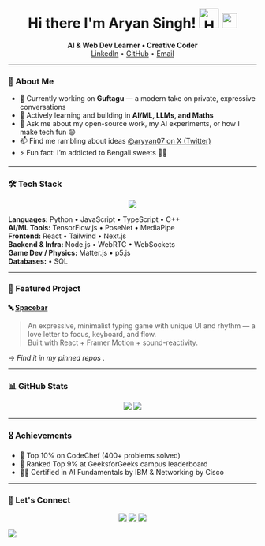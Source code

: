 <h1 align="center">
  Hi there I'm Aryan Singh!  
  <img src="assets/welcome.gif" width="40" alt="Hello" />
  <img src="https://media.giphy.com/media/hvRJCLFzcasrR4ia7z/giphy.gif" width="30px"/>

</h1>

<p align="center">
  <strong>AI & Web Dev Learner • Creative Coder</strong><br/>
  <a href="https://www.linkedin.com/in/aryan-singh-b71a42183/">LinkedIn</a> • 
  <a href="https://github.com/Aryanonit">GitHub</a> • 
  <a href="mailto:singharyan4595@gmail.com">Email</a>
</p>

---

### 🚀 About Me

- 🔭 Currently working on **Guftagu** — a modern take on private, expressive conversations  
- 🧠 Actively learning and building in **AI/ML, LLMs, and Maths**  
- 💬 Ask me about my open-source work, my AI experiments, or how I make tech fun 😄  
- 📫 Find me rambling about ideas [@aryyan07 on X (Twitter)](https://x.com/aryyan07)  
- ⚡ Fun fact: I’m addicted to Bengali sweets 🍬🍩

---

### 🛠️ Tech Stack

<p align="center">
  <img src="https://skillicons.dev/icons?i=js,ts,react,nextjs,nodejs,tailwind,vercel,python" />
</p>

**Languages:** Python • JavaScript • TypeScript • C++  
**AI/ML Tools:** TensorFlow.js • PoseNet • MediaPipe  
**Frontend:** React • Tailwind • Next.js  
**Backend & Infra:** Node.js • WebRTC • WebSockets  
**Game Dev / Physics:** Matter.js • p5.js  
**Databases:** • SQL


---

### 🌟 Featured Project

#### 🔤 [Spacebar](https://github.com/Aryanonit/spacebar)
> An expressive, minimalist typing game with unique UI and rhythm — a love letter to focus, keyboard, and flow.  
> Built with React + Framer Motion + sound-reactivity.

→ _Find it in my pinned repos ._

---

### 📊 GitHub Stats

<p align="center">
  <img src="https://github-readme-stats.vercel.app/api?username=Aryanonit&show_icons=true&theme=tokyonight" />
  <img src="https://github-readme-streak-stats.herokuapp.com/?user=Aryanonit&theme=tokyonight" />
 

</p>

---

### 🎖️ Achievements

- 🏅 Top 10% on CodeChef (400+ problems solved)
- 🧠 Ranked Top 9% at GeeksforGeeks campus leaderboard
- 👨‍🎓 Certified in AI Fundamentals by IBM & Networking by Cisco


---

### 💬 Let's Connect

<p align="center">
  <a href="https://linkedin.com/in/aryan-singh-b71a42183/">
    <img src="https://img.shields.io/badge/LinkedIn-0A66C2?style=for-the-badge&logo=linkedin&logoColor=white" />
  </a>
  <a href="https://x.com/aryyan07">
    <img src="https://img.shields.io/badge/Twitter-1DA1F2?style=for-the-badge&logo=twitter&logoColor=white" />
  </a>
  <a href="mailto:singharyan4595@gmail.com">
    <img src="https://img.shields.io/badge/Gmail-EA4335?style=for-the-badge&logo=gmail&logoColor=white" />
  </a>
</p>

<img src="https://raw.githubusercontent.com/Aryanonit/assets/main/wave.svg" />

